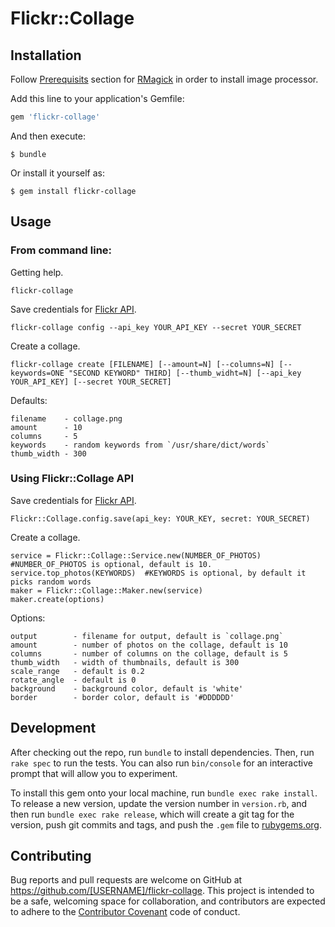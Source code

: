 # Flickr::Collage

## Installation

Follow [Prerequisits](https://github.com/rmagick/rmagick#prerequisites) section for [RMagick](https://github.com/rmagick/rmagick) in order to install image processor.

Add this line to your application's Gemfile:

```ruby
gem 'flickr-collage'
```

And then execute:

    $ bundle

Or install it yourself as:

    $ gem install flickr-collage

## Usage

### From command line: 

Getting help.

    flickr-collage

Save credentials for [Flickr API](https://www.flickr.com/services/api/).

    flickr-collage config --api_key YOUR_API_KEY --secret YOUR_SECRET
    
Create a collage.

    flickr-collage create [FILENAME] [--amount=N] [--columns=N] [--keywords=ONE "SECOND KEYWORD" THIRD] [--thumb_widht=N] [--api_key YOUR_API_KEY] [--secret YOUR_SECRET]
    
Defaults:
 
    filename    - collage.png
    amount      - 10
    columns     - 5
    keywords    - random keywords from `/usr/share/dict/words`
    thumb_width - 300
    
### Using Flickr::Collage API

Save credentials for [Flickr API](https://www.flickr.com/services/api/).

    Flickr::Collage.config.save(api_key: YOUR_KEY, secret: YOUR_SECRET)
    
Create a collage.

    service = Flickr::Collage::Service.new(NUMBER_OF_PHOTOS) #NUMBER_OF_PHOTOS is optional, default is 10.
    service.top_photos(KEYWORDS)  #KEYWORDS is optional, by default it picks random words
    maker = Flickr::Collage::Maker.new(service)
    maker.create(options)
    
Options:
    
    output        - filename for output, default is `collage.png`   
    amount        - number of photos on the collage, default is 10
    columns       - number of columns on the collage, default is 5
    thumb_width   - width of thumbnails, default is 300
    scale_range   - default is 0.2
    rotate_angle  - default is 0
    background    - background color, default is 'white'
    border        - border color, default is '#DDDDDD'
    
    
## Development

After checking out the repo, run `bundle` to install dependencies. Then, run `rake spec` to run the tests. You can also run `bin/console` for an interactive prompt that will allow you to experiment.

To install this gem onto your local machine, run `bundle exec rake install`. To release a new version, update the version number in `version.rb`, and then run `bundle exec rake release`, which will create a git tag for the version, push git commits and tags, and push the `.gem` file to [rubygems.org](https://rubygems.org).

## Contributing

Bug reports and pull requests are welcome on GitHub at https://github.com/[USERNAME]/flickr-collage. This project is intended to be a safe, welcoming space for collaboration, and contributors are expected to adhere to the [Contributor Covenant](http://contributor-covenant.org) code of conduct.

